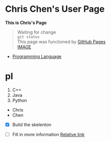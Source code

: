 # Chris Chen's User Page
**This is Chris's Page**
> Waiting for change  
`git status`  
This page was functioned by [GitHub Pages](https://pages.github.com/)  
[IMAGE](download.png)  
- [Programming Language](#pl)
# pl
1. C++
2. Java
3. Python
- Chris
- Chen
- [x] Build the skelenton
- [ ] Fill in more information
[Relative link](Page2.md)  

